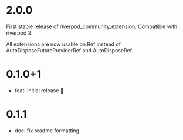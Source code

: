 # 2.0.0

First stable release of riverpod_community_extension.
Compatible with riverpod 2.

All extensions are now usable on Ref instead of AutoDisposeFutureProviderRef and AutoDisposeRef.

# 0.1.0+1

- feat: initial release 🎉

# 0.1.1

- doc: fix readme formatting